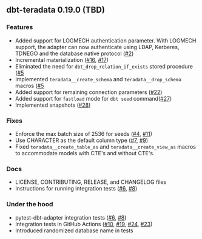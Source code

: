 ## dbt-teradata 0.19.0 (TBD)

### Features
* Added support for LOGMECH authentication parameter. With LOGMECH support, the adapter can now authenticate using LDAP, Kerberes, TDNEGO and the database native protocol ([#2](https://github.com/dbeatty10/dbt-teradata/pull/2))
* Incremental materialization ([#16](https://github.com/dbeatty10/dbt-teradata/issues/16), [#17](https://github.com/dbeatty10/dbt-teradata/pull/17))
* Eliminated the need for `dbt_drop_relation_if_exists` stored procedure ([#5](https://github.com/dbeatty10/dbt-teradata/pull/5)
* Implemented `teradata__create_schema` and `teradata__drop_schema` macros ([#5](https://github.com/dbeatty10/dbt-teradata/pull/5)
* Added support for remaining connection parameters ([#22](https://github.com/dbeatty10/dbt-teradata/issues/22))
* Added support for `fastload` mode for `dbt seed` command([#27](https://github.com/dbeatty10/dbt-teradata/pull/27)) 
* Implemented snapshots ([#28](https://github.com/dbeatty10/dbt-teradata/pull/28))

### Fixes
* Enforce the max batch size of 2536 for seeds ([#4](https://github.com/dbeatty10/dbt-teradata/issues/4), [#11](https://github.com/dbeatty10/dbt-teradata/pull/11))
* Use CHARACTER as the default column type ([#7](https://github.com/dbeatty10/dbt-teradata/issues/7), [#9](https://github.com/dbeatty10/dbt-teradata/pull/9))
* Fixed `teradata__create_table_as` and `teradata__create_view_as` macros to accommodate models with CTE's and without CTE's.

### Docs
* LICENSE, CONTRIBUTING, RELEASE, and CHANGELOG files
* Instructions for running integration tests ([#6](https://github.com/dbeatty10/dbt-teradata/issues/6), [#8](https://github.com/dbeatty10/dbt-teradata/pull/8))

### Under the hood
* pytest-dbt-adapter integration tests ([#6](https://github.com/dbeatty10/dbt-teradata/issues/6), [#8](https://github.com/dbeatty10/dbt-teradata/pull/8))
* Integration tests in GitHub Actions ([#10](https://github.com/dbeatty10/dbt-teradata/issues/10), [#19](https://github.com/dbeatty10/dbt-teradata/pull/19), [#24](https://github.com/dbeatty10/dbt-teradata/issues/24), [#23](https://github.com/dbeatty10/dbt-teradata/pull/23))
* Introduced randomized database name in tests
